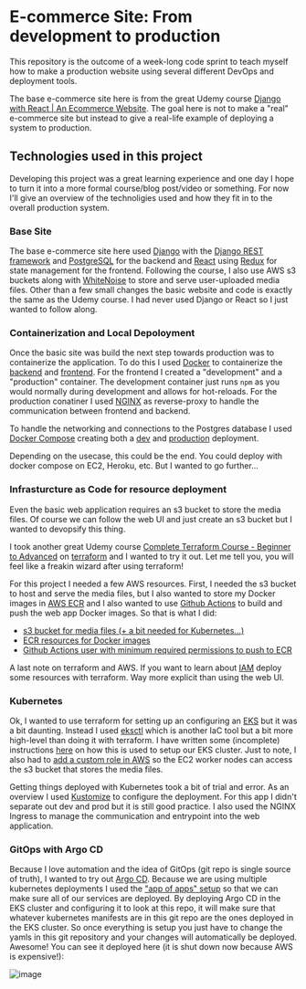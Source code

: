 # E-commerce Site: From development to production

This repository is the outcome of a week-long code sprint to teach myself how to make a production website
using several different DevOps and deployment tools. 

The base e-commerce site here is from the great Udemy course [Django with React | An Ecommerce Website](https://www.udemy.com/course/django-with-react-an-ecommerce-website/). The goal here is not to make a "real" e-commerce site but instead to give a real-life example of deploying a system to production. 

## Technologies used in this project

Developing this project was a great learning experience and one day I hope to turn it into a more formal course/blog post/video or something. For now I'll give
an overview of the technoligies used and how they fit in to the overall production system.

### Base Site
The base e-commerce site here used [Django](https://www.djangoproject.com/) with the [Django REST framework](https://www.django-rest-framework.org/) and [PostgreSQL](https://www.postgresql.org/) for the backend and [React](https://reactjs.org/) using [Redux](https://react-redux.js.org/) for state management 
for the frontend. Following the course, I also use AWS s3 buckets along with [WhiteNoise](http://whitenoise.evans.io/en/stable/) to store and serve user-uploaded media files. Other than a few small changes the basic website and code is exactly the same as the Udemy course. I had never used Django or React so I just wanted 
to follow along. 

### Containerization and Local Depoloyment

Once the basic site was build the next step towards production was to containerize the application. To do this I used [Docker](https://www.docker.com/) to containerize the [backend](https://github.com/jellis18/e-commerce-saas/tree/master/docker/backend) 
and [frontend](https://github.com/jellis18/e-commerce-saas/tree/master/docker/frontend). For the frontend I created a "development" and a "production" container. The development container just runs `npm` as you would normally during development and allows for hot-reloads. For the production conatiner I used [NGINX](https://www.nginx.com/) as reverse-proxy to handle the communication between frontend and backend.

To handle the networking and connections to the Postgres database I used [Docker Compose](https://docs.docker.com/compose/) creating both a [dev](https://github.com/jellis18/e-commerce-saas/blob/master/docker-compose.yml) and [production](https://github.com/jellis18/e-commerce-saas/blob/master/docker-compose-production.yml) deployment. 

Depending on the usecase, this could be the end. You could deploy with docker compose on EC2, Heroku, etc. But I wanted to go further...

### Infrasturcture as Code for resource deployment

Even the basic web application requires an s3 bucket to store the media files. Of course we can follow the web UI and just create an s3 bucket but I wanted to devopsify this thing.

I took another great Udemy course [Complete Terraform Course - Beginner to Advanced](https://www.udemy.com/course/complete-terraform-course-beginner-to-advanced/) on [terraform](https://www.terraform.io/) and I wanted to try it out. Let me tell you, you will feel like a freakin wizard after using terraform!

For this project I needed a few AWS resources. First, I needed the s3 bucket to host and serve the media files, but I also wanted to store my Docker images in [AWS ECR](https://aws.amazon.com/ecr/) and I also wanted to use [Github Actions](https://github.com/features/actions) to build and push the web app Docker images. So that is what I did:

* [s3 bucket for media files (+ a bit needed for Kubernetes...)](https://github.com/jellis18/e-commerce-saas/blob/master/terraform/s3.tf)
* [ECR resources for Docker images](https://github.com/jellis18/e-commerce-saas/blob/master/terraform/ecr.tf)
* [Github Actions user with minimum required permissions to push to ECR](https://github.com/jellis18/e-commerce-saas/blob/master/terraform/github_actions.tf)

A last note on terraform and AWS. If you want to learn about [IAM](https://aws.amazon.com/iam/) deploy some resources with terraform. Way more explicit than using the web UI.

### Kubernetes

Ok, I wanted to use terraform for setting up an configuring an [EKS](https://aws.amazon.com/eks/) but it was a bit daunting. Instead I used [eksctl](https://eksctl.io/) which is another IaC tool but a bit more high-level than doing it with terraform. I have written some (incomplete) instructions [here](https://github.com/jellis18/e-commerce-saas/blob/master/kubernetes/README.md) on how this is used to setup our EKS cluster. Just to note, I also had to [add a custom role in AWS](https://github.com/jellis18/e-commerce-saas/blob/master/terraform/s3.tf#L30) so the EC2 worker nodes can access the s3 bucket that stores the media files.

Getting things deployed with Kubernetes took a bit of trial and error. As an overview I used [Kustomize](https://kustomize.io/) to configure the deployment. For this app I didn't separate out dev and prod but it is still good practice. I also used the NGINX Ingress to manage the communication and entrypoint into the web application.

### GitOps with Argo CD

Because I love automation and the idea of GitOps (git repo is single source of truth), I wanted to try out [Argo CD](https://argo-cd.readthedocs.io/en/stable/). Because we are using multiple kubernetes deployments I used the ["app of apps" setup](https://github.com/jellis18/e-commerce-saas/blob/master/argocd/app.yaml) so that we can make sure all of our services are deployed. By deploying Argo CD in the EKS cluster and configuring it to look at this repo, it will make sure that whatever kubernetes manifests are in this git repo are the ones deployed in the EKS cluster. So once everything is setup you just have to change the yamls in this git repository and your changes will automatically be deployed. Awesome! You can see it deployed here (it is shut down now because AWS is expensive!):

![image](https://user-images.githubusercontent.com/3458354/136714327-fd19a082-6923-418c-9e52-97358f4a7f87.png)



